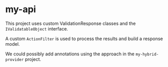 ﻿# my-api

This project uses custom ValidationResponse classes and the `IValidatableObject` interface.

A custom `ActionFilter` is used to process the results and build a response model.

We could possibly add annotations using the approach in the `my-hybrid-provider` project.

